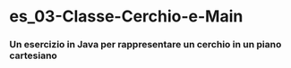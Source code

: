 # es_03-Classe-Cerchio-e-Main
### Un esercizio in Java per rappresentare un cerchio in un piano cartesiano